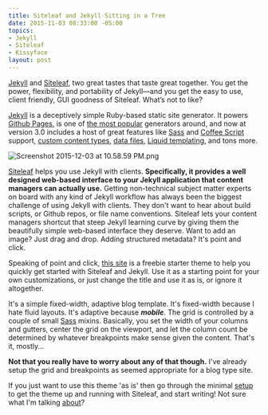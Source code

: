 ```yaml
---
title: Siteleaf and Jekyll Sitting in a Tree
date: 2015-11-03 08:33:00 -05:00
topics:
- Jekyll
- Siteleaf
- Kissyface
layout: post
---
```


[Jekyll](http://jekyllrb.com) and [Siteleaf](://www.siteleaf.com), two great tastes that taste great together. You get the power, flexibility, and portability of Jekyll—and you get the easy to use, client friendly, GUI goodness of Siteleaf. What’s not to like?

[Jekyll](http://jekyllrb.com) is a deceptively simple Ruby-based static site generator. It powers [Github Pages](https://pages.github.com), is one of [the most popular](https://www.staticgen.com) generators around, and now at version 3.0 includes a host of great features like [Sass](http://sass-lang.com) and [Coffee Script](http://coffeescript.org) support, [custom content types](http://jekyllrb.com/docs/collections/), [data files](http://jekyllrb.com/docs/datafiles/), [Liquid templating](https://github.com/Shopify/liquid), and tons more.

![Screenshot 2015-12-03 at 10.58.59 PM.png](/uploads/Screenshot%202015-12-03%20at%2010.58.59%20PM.png)

[Siteleaf](http://www.siteleaf.com) helps you use Jekyll with clients. **Specifically, it provides a well designed web-based interface to your Jekyll application that content managers can actually use.** Getting non-technical subject matter experts on board with any kind of Jekyll workflow has always been the biggest challenge of using Jekyll with clients. They don't want to hear about build scripts, or Github repos, or file name conventions. Siteleaf lets your content managers shortcut that steep Jekyll learning curve by giving them the beautifully simple web-based interface they deserve. Want to add an image? Just drag and drop. Adding structured metadata? It's point and click.

Speaking of point and click, [this site](https://github.com/BryanSchuetz/siteleaf-jekyll) is a freebie starter theme to help you quickly get started with Siteleaf and Jekyll. Use it as a starting point for your own customizations, or just change the title and use it as is, or ignore it altogether.

It's a simple fixed-width, adaptive blog template. It's fixed-width because I hate fluid layouts. It's adaptive because **_mobile_**. The grid is controlled by a couple of small [Sass](http://sass-lang.com) mixins. Basically, you set the width of your columns and gutters, center the grid on the viewport, and let the column count be determined by whatever breakpoints make sense given the content. That's it, mostly...

**Not that you really have to worry about any of that though.** I've already setup the grid and breakpoints as seemed appropriate for a blog type site.

If you just want to use this theme 'as is' then go through the minimal [setup](/setup/) to get the theme up and running with Siteleaf, and start writing! Not sure what I'm talking [about](/about/)?
